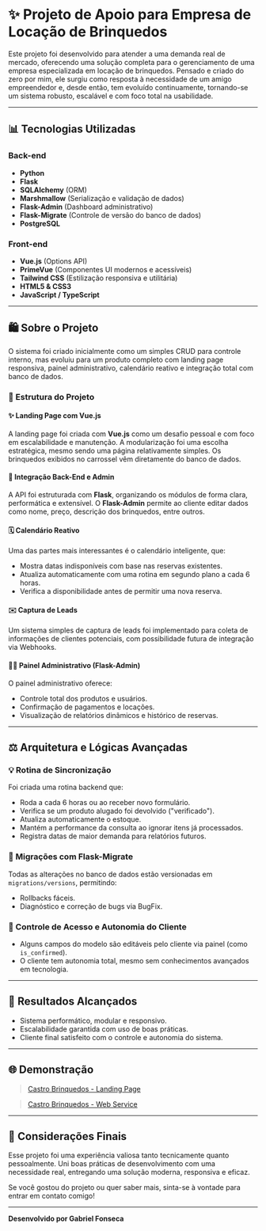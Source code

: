 # ✨ Projeto de Apoio para Empresa de Locação de Brinquedos

Este projeto foi desenvolvido para atender a uma demanda real de mercado, oferecendo uma solução completa para o gerenciamento de uma empresa especializada em locação de brinquedos. Pensado e criado do zero por mim, ele surgiu como resposta à necessidade de um amigo empreendedor e, desde então, tem evoluído continuamente, tornando-se um sistema robusto, escalável e com foco total na usabilidade.

---

## 📊 Tecnologias Utilizadas

### Back-end

* **Python**
* **Flask**
* **SQLAlchemy** (ORM)
* **Marshmallow** (Serialização e validação de dados)
* **Flask-Admin** (Dashboard administrativo)
* **Flask-Migrate** (Controle de versão do banco de dados)
* **PostgreSQL**

### Front-end

* **Vue.js** (Options API)
* **PrimeVue** (Componentes UI modernos e acessíveis)
* **Tailwind CSS** (Estilização responsiva e utilitária)
* **HTML5 & CSS3**
* **JavaScript / TypeScript**

---

## 🛍️ Sobre o Projeto

O sistema foi criado inicialmente como um simples CRUD para controle interno, mas evoluiu para um produto completo com landing page responsiva, painel administrativo, calendário reativo e integração total com banco de dados.

### 🎨 Estrutura do Projeto

#### ✨ Landing Page com Vue.js

A landing page foi criada com **Vue.js** como um desafio pessoal e com foco em escalabilidade e manutenção. A modularização foi uma escolha estratégica, mesmo sendo uma página relativamente simples. Os brinquedos exibidos no carrossel vêm diretamente do banco de dados.

#### 🔎 Integração Back-End e Admin

A API foi estruturada com **Flask**, organizando os módulos de forma clara, performática e extensível. O **Flask-Admin** permite ao cliente editar dados como nome, preço, descrição dos brinquedos, entre outros.

#### 🗓️ Calendário Reativo

Uma das partes mais interessantes é o calendário inteligente, que:

* Mostra datas indisponíveis com base nas reservas existentes.
* Atualiza automaticamente com uma rotina em segundo plano a cada 6 horas.
* Verifica a disponibilidade antes de permitir uma nova reserva.

#### ✉️ Captura de Leads

Um sistema simples de captura de leads foi implementado para coleta de informações de clientes potenciais, com possibilidade futura de integração via Webhooks.

#### 👨‍💻 Painel Administrativo (Flask-Admin)

O painel administrativo oferece:

* Controle total dos produtos e usuários.
* Confirmação de pagamentos e locações.
* Visualização de relatórios dinâmicos e histórico de reservas.

---

## ⚖️ Arquitetura e Lógicas Avançadas

### 💡 Rotina de Sincronização

Foi criada uma rotina backend que:

* Roda a cada 6 horas ou ao receber novo formulário.
* Verifica se um produto alugado foi devolvido ("verificado").
* Atualiza automaticamente o estoque.
* Mantém a performance da consulta ao ignorar itens já processados.
* Registra datas de maior demanda para relatórios futuros.

### 🔄 Migrações com Flask-Migrate

Todas as alterações no banco de dados estão versionadas em `migrations/versions`, permitindo:

* Rollbacks fáceis.
* Diagnóstico e correção de bugs via BugFix.

### 🔐 Controle de Acesso e Autonomia do Cliente

* Alguns campos do modelo são editáveis pelo cliente via painel (como `is_confirmed`).
* O cliente tem autonomia total, mesmo sem conhecimentos avançados em tecnologia.

---

## 🚀 Resultados Alcançados

* Sistema performático, modular e responsivo.
* Escalabilidade garantida com uso de boas práticas.
* Cliente final satisfeito com o controle e autonomia do sistema.

---

## 🌐 Demonstração

> [Castro Brinquedos - Landing Page](https://castro-brinquedos.vercel.app)

> [Castro Brinquedos - Web Service](https://castro-brinquedos-1r7b.vercel.app)

---

## 📖 Considerações Finais

Esse projeto foi uma experiência valiosa tanto tecnicamente quanto pessoalmente. Uni boas práticas de desenvolvimento com uma necessidade real, entregando uma solução moderna, responsiva e eficaz.

Se você gostou do projeto ou quer saber mais, sinta-se à vontade para entrar em contato comigo!

---

**Desenvolvido  por Gabriel Fonseca**
